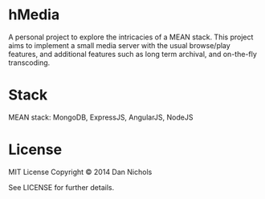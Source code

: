hMedia
======
A personal project to explore the intricacies of a MEAN stack.  This project
aims to implement a small media server with the usual browse/play features, and
additional features such as long term archival, and on-the-fly transcoding.

Stack
======
MEAN stack: MongoDB, ExpressJS, AngularJS, NodeJS

License
=======
MIT License
Copyright © 2014 Dan Nichols

See LICENSE for further details.
